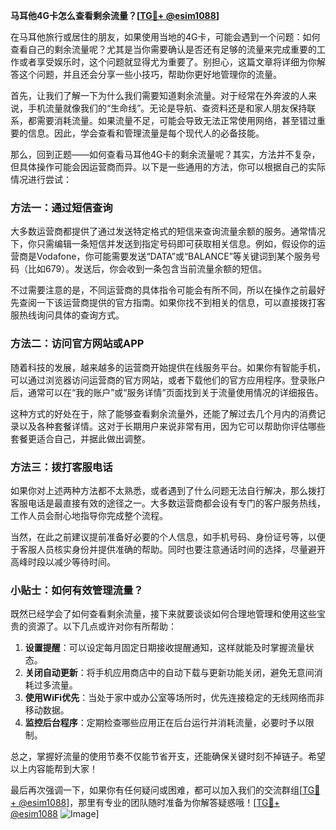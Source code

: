 **马耳他4G卡怎么查看剩余流量？[[TG💪+ @esim1088](https://t.me/s/esim1088)]**

在马耳他旅行或居住的朋友，如果使用当地的4G卡，可能会遇到一个问题：如何查看自己的剩余流量呢？尤其是当你需要确认是否还有足够的流量来完成重要的工作或者享受娱乐时，这个问题就显得尤为重要了。别担心，这篇文章将详细为你解答这个问题，并且还会分享一些小技巧，帮助你更好地管理你的流量。

首先，让我们了解一下为什么我们需要知道剩余流量。对于经常在外奔波的人来说，手机流量就像我们的“生命线”。无论是导航、查资料还是和家人朋友保持联系，都需要消耗流量。如果流量不足，可能会导致无法正常使用网络，甚至错过重要的信息。因此，学会查看和管理流量是每个现代人的必备技能。

那么，回到正题——如何查看马耳他4G卡的剩余流量呢？其实，方法并不复杂，但具体操作可能会因运营商而异。以下是一些通用的方法，你可以根据自己的实际情况进行尝试：

### 方法一：通过短信查询

大多数运营商都提供了通过发送特定格式的短信来查询流量余额的服务。通常情况下，你只需编辑一条短信并发送到指定号码即可获取相关信息。例如，假设你的运营商是Vodafone，你可能需要发送“DATA”或“BALANCE”等关键词到某个服务号码（比如679）。发送后，你会收到一条包含当前流量余额的短信。

不过需要注意的是，不同运营商的具体指令可能会有所不同，所以在操作之前最好先查阅一下该运营商提供的官方指南。如果你找不到相关的信息，可以直接拨打客服热线询问具体的查询方式。

### 方法二：访问官方网站或APP

随着科技的发展，越来越多的运营商开始提供在线服务平台。如果你有智能手机，可以通过浏览器访问运营商的官方网站，或者下载他们的官方应用程序。登录账户后，通常可以在“我的账户”或“服务详情”页面找到关于流量使用情况的详细报告。

这种方式的好处在于，除了能够查看剩余流量外，还能了解过去几个月内的消费记录以及各种套餐详情。这对于长期用户来说非常有用，因为它可以帮助你评估哪些套餐更适合自己，并据此做出调整。

### 方法三：拨打客服电话

如果你对上述两种方法都不太熟悉，或者遇到了什么问题无法自行解决，那么拨打客服电话是最直接有效的途径之一。大多数运营商都会设有专门的客户服务热线，工作人员会耐心地指导你完成整个流程。

当然，在此之前建议提前准备好必要的个人信息，如手机号码、身份证号等，以便于客服人员核实身份并提供准确的帮助。同时也要注意通话时间的选择，尽量避开高峰时段以减少等待时间。

### 小贴士：如何有效管理流量？

既然已经学会了如何查看剩余流量，接下来就要谈谈如何合理地管理和使用这些宝贵的资源了。以下几点或许对你有所帮助：

1. **设置提醒**：可以设定每月固定日期接收提醒通知，这样就能及时掌握流量状态。
2. **关闭自动更新**：将手机应用商店中的自动下载与更新功能关闭，避免无意间消耗过多流量。
3. **使用WiFi优先**：当处于家中或办公室等场所时，优先连接稳定的无线网络而非移动数据。
4. **监控后台程序**：定期检查哪些应用正在后台运行并消耗流量，必要时予以限制。

总之，掌握好流量的使用节奏不仅能节省开支，还能确保关键时刻不掉链子。希望以上内容能帮到大家！

最后再次强调一下，如果你有任何疑问或困难，都可以加入我们的交流群组[[TG💪+ @esim1088](https://t.me/s/esim1088)]，那里有专业的团队随时准备为你解答疑惑哦！[[TG💪+ @esim1088](https://t.me/s/esim1088) ![Image](https://i.postimg.cc/4NQfJmqS/Snipaste-2025-05-13-00-14-12.png)]